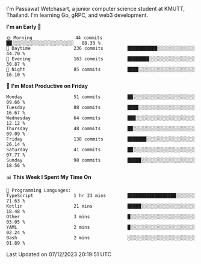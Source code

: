 
I'm Passawat Wetchasart, a junior computer science student at KMUTT, Thailand. I'm learning Go, gRPC, and web3 development.



<!--START_SECTION:waka-->
**I'm an Early 🐤** 

```text
🌞 Morning                44 commits          ██░░░░░░░░░░░░░░░░░░░░░░░   08.33 % 
🌆 Daytime                236 commits         ███████████░░░░░░░░░░░░░░   44.70 % 
🌃 Evening                163 commits         ████████░░░░░░░░░░░░░░░░░   30.87 % 
🌙 Night                  85 commits          ████░░░░░░░░░░░░░░░░░░░░░   16.10 % 
```
📅 **I'm Most Productive on Friday** 

```text
Monday                   51 commits          ██░░░░░░░░░░░░░░░░░░░░░░░   09.66 % 
Tuesday                  88 commits          ████░░░░░░░░░░░░░░░░░░░░░   16.67 % 
Wednesday                64 commits          ███░░░░░░░░░░░░░░░░░░░░░░   12.12 % 
Thursday                 48 commits          ██░░░░░░░░░░░░░░░░░░░░░░░   09.09 % 
Friday                   138 commits         ███████░░░░░░░░░░░░░░░░░░   26.14 % 
Saturday                 41 commits          ██░░░░░░░░░░░░░░░░░░░░░░░   07.77 % 
Sunday                   98 commits          █████░░░░░░░░░░░░░░░░░░░░   18.56 % 
```


📊 **This Week I Spent My Time On** 

```text
💬 Programming Languages: 
TypeScript               1 hr 23 mins        ██████████████████░░░░░░░   71.63 % 
Kotlin                   21 mins             █████░░░░░░░░░░░░░░░░░░░░   18.48 % 
Other                    3 mins              █░░░░░░░░░░░░░░░░░░░░░░░░   03.05 % 
YAML                     2 mins              █░░░░░░░░░░░░░░░░░░░░░░░░   02.24 % 
Bash                     2 mins              ░░░░░░░░░░░░░░░░░░░░░░░░░   01.89 % 
```


 Last Updated on 07/12/2023 20:19:51 UTC
<!--END_SECTION:waka-->

<!--
**markpassawat/markpassawat** is a ✨ _special_ ✨ repository because its `README.md` (this file) appears on your GitHub profile.

Here are some ideas to get you started:

- 🔭 I’m currently working on ...
- 🌱 I’m currently learning ...
- 👯 I’m looking to collaborate on ...
- 🤔 I’m looking for help with ...
- 💬 Ask me about ...
- 📫 How to reach me: ...
- 😄 Pronouns: He/Him
- ⚡ Fun fact: ...
-->
